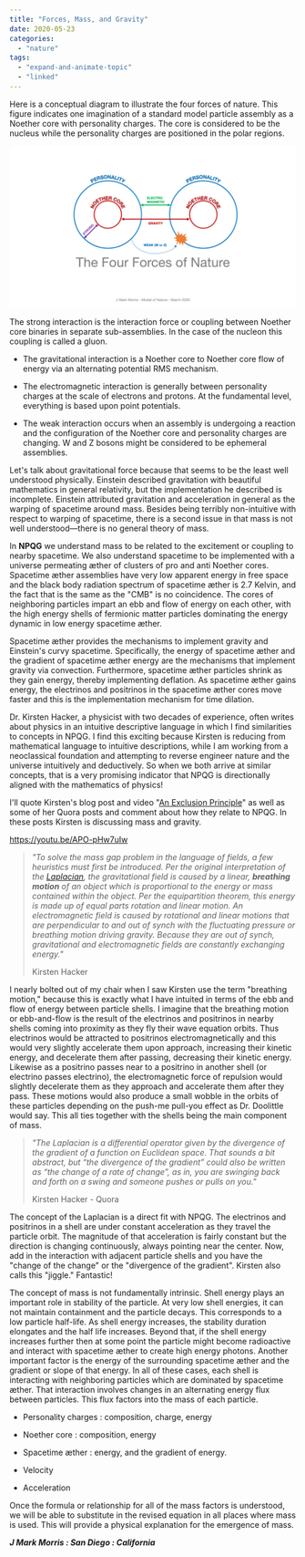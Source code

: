 ```yaml
---
title: "Forces, Mass, and Gravity"
date: 2020-05-23
categories: 
  - "nature"
tags: 
  - "expand-and-animate-topic"
  - "linked"
---
```


Here is a conceptual diagram to illustrate the four forces of nature. This figure indicates one imagination of a standard model particle assembly as a Noether core with personality charges. The core is considered to be the nucleus while the personality charges are positioned in the polar regions.

![](images/fourforces.png?w=1024)

The strong interaction is the interaction force or coupling between Noether core binaries in separate sub-assemblies. In the case of the nucleon this coupling is called a gluon.

- The gravitational interaction is a Noether core to Noether core flow of energy via an alternating potential RMS mechanism.

- The electromagnetic interaction is generally between personality charges at the scale of electrons and protons. At the fundamental level, everything is based upon point potentials.

- The weak interaction occurs when an assembly is undergoing a reaction and the configuration of the Noether core and personality charges are changing. W and Z bosons might be considered to be ephemeral assemblies.

Let's talk about gravitational force because that seems to be the least well understood physically. Einstein described gravitation with beautiful mathematics in general relativity, but the implementation he described is incomplete. Einstein attributed gravitation and acceleration in general as the warping of spacetime around mass. Besides being terribly non-intuitive with respect to warping of spacetime, there is a second issue in that mass is not well understood—there is no general theory of mass.

In **NPQG** we understand mass to be related to the excitement or coupling to nearby spacetime. We also understand spacetime to be implemented with a universe permeating æther of clusters of pro and anti Noether cores. Spacetime æther assemblies have very low apparent energy in free space and the black body radiation spectrum of spacetime æther is 2.7 Kelvin, and the fact that is the same as the "CMB" is no coincidence. The cores of neighboring particles impart an ebb and flow of energy on each other, with the high energy shells of fermionic matter particles dominating the energy dynamic in low energy spacetime æther.

Spacetime æther provides the mechanisms to implement gravity and Einstein's curvy spacetime. Specifically, the energy of spacetime æther and the gradient of spacetime æther energy are the mechanisms that implement gravity via convection. Furthermore, spacetime æther particles shrink as they gain energy, thereby implementing deflation. As spacetime æther gains energy, the electrinos and positrinos in the spacetime æther cores move faster and this is the implementation mechanism for time dilation.

Dr. Kirsten Hacker, a physicist with two decades of experience, often writes about physics in an intuitive descriptive language in which I find similarities to concepts in NPQG. I find this exciting because Kirsten is reducing from mathematical language to intuitive descriptions, while I am working from a neoclassical foundation and attempting to reverse engineer nature and the universe intuitively and deductively. So when we both arrive at similar concepts, that is a very promising indicator that NPQG is directionally aligned with the mathematics of physics!

I'll quote Kirsten's blog post and video "[An Exclusion Principle](https://wordpress.com/read/blogs/160704058/posts/4281)" as well as some of her Quora posts and comment about how they relate to NPQG. In these posts Kirsten is discussing mass and gravity.

https://youtu.be/APO-pHw7uIw

> _"To solve the mass gap problem in the language of fields, a few heuristics must first be introduced. Per the original interpretation of the [Laplacian](https://www.quora.com/Whats-the-intuition-behind-a-Laplacian-matrix-Im-not-so-much-interested-in-mathematical-details-or-technical-applications-Im-trying-to-grasp-what-a-laplacian-matrix-actually-represents-and-what-aspects-of-a-graph-it-makes-accessible/answer/Kirsten-Hacker), the gravitational field is caused by a linear, **breathing motion** of an object which is proportional to the energy or mass contained within the object. Per the equipartition theorem, this energy is made up of equal parts rotation and linear motion. An electromagnetic field is caused by rotational and linear motions that are perpendicular to and out of synch with the fluctuating pressure or breathing motion driving gravity. Because they are out of synch, gravitational and electromagnetic fields are constantly exchanging energy."_
> 
> Kirsten Hacker

I nearly bolted out of my chair when I saw Kirsten use the term "breathing motion," because this is exactly what I have intuited in terms of the ebb and flow of energy between particle shells. I imagine that the breathing motion or ebb-and-flow is the result of the electrinos and positrinos in nearby shells coming into proximity as they fly their wave equation orbits. Thus electrinos would be attracted to positrinos electromagnetically and this would very slightly accelerate them upon approach, increasing their kinetic energy, and decelerate them after passing, decreasing their kinetic energy. Likewise as a positrino passes near to a positrino in another shell (or electrino passes electrino), the electromagnetic force of repulsion would slightly decelerate them as they approach and accelerate them after they pass. These motions would also produce a small wobble in the orbits of these particles depending on the push-me pull-you effect as Dr. Doolittle would say. This all ties together with the shells being the main component of mass.

> _"The Laplacian is a differential operator given by the divergence of the gradient of a function on Euclidean space. That sounds a bit abstract, but “the divergence of the gradient” could also be written as “the change of a rate of change”, as in, you are swinging back and forth on a swing and someone pushes or pulls on you."_
> 
> Kirsten Hacker - Quora

The concept of the Laplacian is a direct fit with NPQG. The electrinos and positrinos in a shell are under constant acceleration as they travel the particle orbit. The magnitude of that acceleration is fairly constant but the direction is changing continuously, always pointing near the center. Now, add in the interaction with adjacent particle shells and you have the "change of the change" or the "divergence of the gradient". Kirsten also calls this "jiggle." Fantastic!

The concept of mass is not fundamentally intrinsic. Shell energy plays an important role in stability of the particle. At very low shell energies, it can not maintain containment and the particle decays. This corresponds to a low particle half-life. As shell energy increases, the stability duration elongates and the half life increases. Beyond that, if the shell energy increases further then at some point the particle might become radioactive and interact with spacetime æther to create high energy photons. Another important factor is the energy of the surrounding spacetime æther and the gradient or slope of that energy. In all of these cases, each shell is interacting with neighboring particles which are dominated by spacetime æther. That interaction involves changes in an alternating energy flux between particles. This flux factors into the mass of each particle.

- Personality charges : composition, charge, energy

- Noether core : composition, energy

- Spacetime æther : energy, and the gradient of energy.

- Velocity

- Acceleration

Once the formula or relationship for all of the mass factors is understood, we will be able to substitute in the revised equation in all places where mass is used. This will provide a physical explanation for the emergence of mass.

_**J Mark Morris : San Diego : California**_
